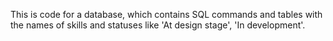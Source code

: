 This is code for a database, which contains SQL commands and tables with the names of skills and statuses like 'At design stage', 'In development'.
